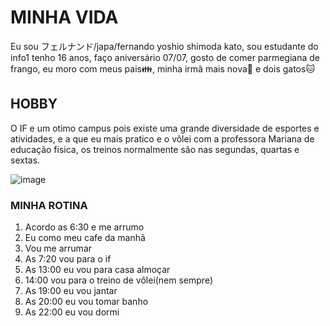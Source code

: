 # MINHA VIDA
 Eu sou フェルナンド/japa/fernando yoshio shimoda kato, sou estudante do info1 tenho 16 anos, faço aniversário 07/07, gosto de comer parmegiana de frango, eu moro com meus pais👪, minha irmã mais nova👧 e dois gatos🐱

 ## HOBBY
 O IF e um otimo campus pois existe uma grande diversidade de esportes e atividades, e a que eu mais pratico e o vôlei com a professora Mariana de educação fisica, os treinos normalmente são nas segundas, quartas e sextas.
 
 ![image](https://github.com/user-attachments/assets/8fd323df-121f-470c-a7e3-42fb591d3722)

### MINHA ROTINA
1. Acordo as 6:30 e me arrumo
2. Eu como meu cafe da manhã
3. Vou me arrumar 
4. As 7:20 vou para o if
5. As 13:00 eu vou para casa almoçar
6. 14:00 vou para o treino de vôlei(nem sempre)
7. As 19:00 eu vou jantar
8. As 20:00 eu vou tomar banho
9. As 22:00 eu vou dormi
    


